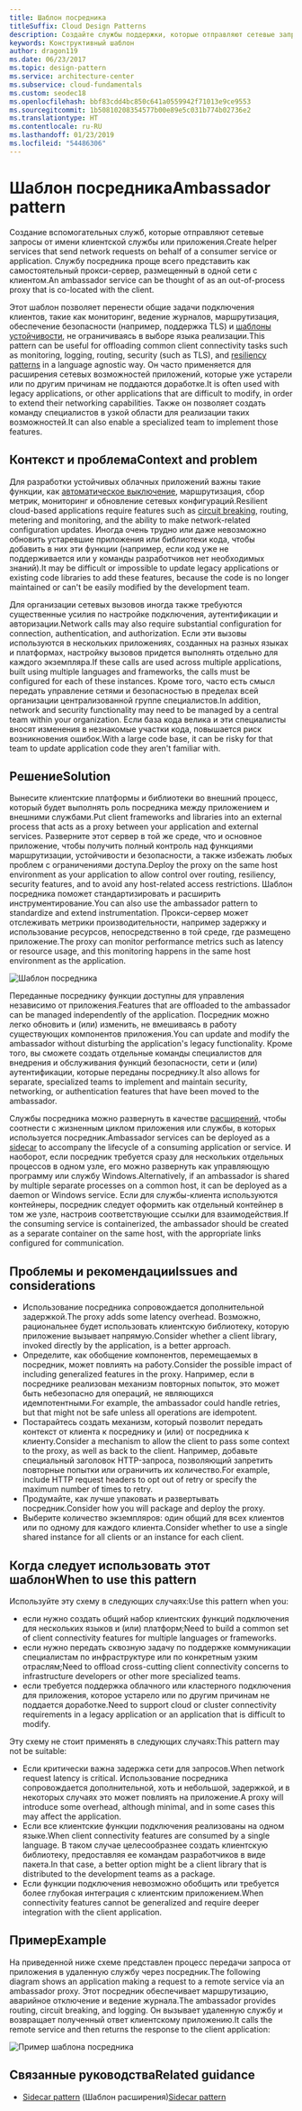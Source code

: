 ```yaml
---
title: Шаблон посредника
titleSuffix: Cloud Design Patterns
description: Создайте службы поддержки, которые отправляют сетевые запросы от имени службы обслуживания клиентов или приложения.
keywords: Конструктивный шаблон
author: dragon119
ms.date: 06/23/2017
ms.topic: design-pattern
ms.service: architecture-center
ms.subservice: cloud-fundamentals
ms.custom: seodec18
ms.openlocfilehash: bbf83cdd4bc850c641a0559942f71013e9ce9553
ms.sourcegitcommit: 1b50810208354577b00e89e5c031b774b02736e2
ms.translationtype: HT
ms.contentlocale: ru-RU
ms.lasthandoff: 01/23/2019
ms.locfileid: "54486306"
---
```

# <a name="ambassador-pattern"></a><span data-ttu-id="17fb2-104">Шаблон посредника</span><span class="sxs-lookup"><span data-stu-id="17fb2-104">Ambassador pattern</span></span>

<span data-ttu-id="17fb2-105">Создание вспомогательных служб, которые отправляют сетевые запросы от имени клиентской службы или приложения.</span><span class="sxs-lookup"><span data-stu-id="17fb2-105">Create helper services that send network requests on behalf of a consumer service or application.</span></span> <span data-ttu-id="17fb2-106">Службу посредника проще всего представить как самостоятельный прокси-сервер, размещенный в одной сети с клиентом.</span><span class="sxs-lookup"><span data-stu-id="17fb2-106">An ambassador service can be thought of as an out-of-process proxy that is co-located with the client.</span></span>

<span data-ttu-id="17fb2-107">Этот шаблон позволяет перенести общие задачи подключения клиентов, такие как мониторинг, ведение журналов, маршрутизация, обеспечение безопасности (например, поддержка TLS) и [шаблоны устойчивости][resiliency-patterns], не ограничиваясь в выборе языка реализации.</span><span class="sxs-lookup"><span data-stu-id="17fb2-107">This pattern can be useful for offloading common client connectivity tasks such as monitoring, logging, routing, security (such as TLS), and [resiliency patterns][resiliency-patterns] in a language agnostic way.</span></span> <span data-ttu-id="17fb2-108">Он часто применяется для расширения сетевых возможностей приложений, которые уже устарели или по другим причинам не поддаются доработке.</span><span class="sxs-lookup"><span data-stu-id="17fb2-108">It is often used with legacy applications, or other applications that are difficult to modify, in order to extend their networking capabilities.</span></span> <span data-ttu-id="17fb2-109">Также он позволяет создать команду специалистов в узкой области для реализации таких возможностей.</span><span class="sxs-lookup"><span data-stu-id="17fb2-109">It can also enable a specialized team to implement those features.</span></span>

## <a name="context-and-problem"></a><span data-ttu-id="17fb2-110">Контекст и проблема</span><span class="sxs-lookup"><span data-stu-id="17fb2-110">Context and problem</span></span>

<span data-ttu-id="17fb2-111">Для разработки устойчивых облачных приложений важны такие функции, как [автоматическое выключение](./circuit-breaker.md), маршрутизация, сбор метрик, мониторинг и обновление сетевых конфигураций.</span><span class="sxs-lookup"><span data-stu-id="17fb2-111">Resilient cloud-based applications require features such as [circuit breaking](./circuit-breaker.md), routing, metering and monitoring, and the ability to make network-related configuration updates.</span></span> <span data-ttu-id="17fb2-112">Иногда очень трудно или даже невозможно обновить устаревшие приложения или библиотеки кода, чтобы добавить в них эти функции (например, если код уже не поддерживается или у команды разработчиков нет необходимых знаний).</span><span class="sxs-lookup"><span data-stu-id="17fb2-112">It may be difficult or impossible to update legacy applications or existing code libraries to add these features, because the code is no longer maintained or can't be easily modified by the development team.</span></span>

<span data-ttu-id="17fb2-113">Для организации сетевых вызовов иногда также требуются существенные усилия по настройке подключения, аутентификации и авторизации.</span><span class="sxs-lookup"><span data-stu-id="17fb2-113">Network calls may also require substantial configuration for connection, authentication, and authorization.</span></span> <span data-ttu-id="17fb2-114">Если эти вызовы используются в нескольких приложениях, созданных на разных языках и платформах, настройку вызовов придется выполнять отдельно для каждого экземпляра.</span><span class="sxs-lookup"><span data-stu-id="17fb2-114">If these calls are used across multiple applications, built using multiple languages and frameworks, the calls must be configured for each of these instances.</span></span> <span data-ttu-id="17fb2-115">Кроме того, часто есть смысл передать управление сетями и безопасностью в пределах всей организации централизованной группе специалистов.</span><span class="sxs-lookup"><span data-stu-id="17fb2-115">In addition, network and security functionality may need to be managed by a central team within your organization.</span></span> <span data-ttu-id="17fb2-116">Если база кода велика и эти специалисты вносят изменения в незнакомые участки кода, повышается риск возникновения ошибок.</span><span class="sxs-lookup"><span data-stu-id="17fb2-116">With a large code base, it can be risky for that team to update application code they aren't familiar with.</span></span>

## <a name="solution"></a><span data-ttu-id="17fb2-117">Решение</span><span class="sxs-lookup"><span data-stu-id="17fb2-117">Solution</span></span>

<span data-ttu-id="17fb2-118">Вынесите клиентские платформы и библиотеки во внешний процесс, который будет выполнять роль посредника между приложением и внешними службами.</span><span class="sxs-lookup"><span data-stu-id="17fb2-118">Put client frameworks and libraries into an external process that acts as a proxy between your application and external services.</span></span> <span data-ttu-id="17fb2-119">Разверните этот сервер в той же среде, что и основное приложение, чтобы получить полный контроль над функциями маршрутизации, устойчивости и безопасности, а также избежать любых проблем с ограничениями доступа.</span><span class="sxs-lookup"><span data-stu-id="17fb2-119">Deploy the proxy on the same host environment as your application to allow control over routing, resiliency, security features, and to avoid any host-related access restrictions.</span></span> <span data-ttu-id="17fb2-120">Шаблон посредника поможет стандартизировать и расширить инструментирование.</span><span class="sxs-lookup"><span data-stu-id="17fb2-120">You can also use the ambassador pattern to standardize and extend instrumentation.</span></span> <span data-ttu-id="17fb2-121">Прокси-сервер может отслеживать метрики производительности, например задержку и использование ресурсов, непосредственно в той среде, где размещено приложение.</span><span class="sxs-lookup"><span data-stu-id="17fb2-121">The proxy can monitor performance metrics such as latency or resource usage, and this monitoring happens in the same host environment as the application.</span></span>

![Шаблон посредника](./_images/ambassador.png)

<span data-ttu-id="17fb2-123">Переданные посреднику функции доступны для управления независимо от приложения.</span><span class="sxs-lookup"><span data-stu-id="17fb2-123">Features that are offloaded to the ambassador can be managed independently of the application.</span></span> <span data-ttu-id="17fb2-124">Посредник можно легко обновить и (или) изменить, не вмешиваясь в работу существующих компонентов приложения.</span><span class="sxs-lookup"><span data-stu-id="17fb2-124">You can update and modify the ambassador without disturbing the application's legacy functionality.</span></span> <span data-ttu-id="17fb2-125">Кроме того, вы сможете создать отдельные команды специалистов для внедрения и обслуживания функций безопасности, сети и (или) аутентификации, которые переданы посреднику.</span><span class="sxs-lookup"><span data-stu-id="17fb2-125">It also allows for separate, specialized teams to implement and maintain security, networking, or authentication features that have been moved to the ambassador.</span></span>

<span data-ttu-id="17fb2-126">Службы посредника можно развернуть в качестве [расширений](./sidecar.md), чтобы соотнести с жизненным циклом приложения или службы, в которых используется посредник.</span><span class="sxs-lookup"><span data-stu-id="17fb2-126">Ambassador services can be deployed as a [sidecar](./sidecar.md) to accompany the lifecycle of a consuming application or service.</span></span> <span data-ttu-id="17fb2-127">И наоборот, если посредник требуется сразу для нескольких отдельных процессов в одном узле, его можно развернуть как управляющую программу или службу Windows.</span><span class="sxs-lookup"><span data-stu-id="17fb2-127">Alternatively, if an ambassador is shared by multiple separate processes on a common host, it can be deployed as a daemon or Windows service.</span></span> <span data-ttu-id="17fb2-128">Если для службы-клиента используются контейнеры, посредник следует оформить как отдельный контейнер в том же узле, настроив соответствующие ссылки для взаимодействия.</span><span class="sxs-lookup"><span data-stu-id="17fb2-128">If the consuming service is containerized, the ambassador should be created as a separate container on the same host, with the appropriate links configured for communication.</span></span>

## <a name="issues-and-considerations"></a><span data-ttu-id="17fb2-129">Проблемы и рекомендации</span><span class="sxs-lookup"><span data-stu-id="17fb2-129">Issues and considerations</span></span>

- <span data-ttu-id="17fb2-130">Использование посредника сопровождается дополнительной задержкой.</span><span class="sxs-lookup"><span data-stu-id="17fb2-130">The proxy adds some latency overhead.</span></span> <span data-ttu-id="17fb2-131">Возможно, рациональнее будет использовать клиентскую библиотеку, которую приложение вызывает напрямую.</span><span class="sxs-lookup"><span data-stu-id="17fb2-131">Consider whether a client library, invoked directly by the application, is a better approach.</span></span>
- <span data-ttu-id="17fb2-132">Определите, как обобщение компонентов, перемещаемых в посредник, может повлиять на работу.</span><span class="sxs-lookup"><span data-stu-id="17fb2-132">Consider the possible impact of including generalized features in the proxy.</span></span> <span data-ttu-id="17fb2-133">Например, если в посреднике реализован механизм повторных попыток, это может быть небезопасно для операций, не являющихся идемпотентными.</span><span class="sxs-lookup"><span data-stu-id="17fb2-133">For example, the ambassador could handle retries, but that might not be safe unless all operations are idempotent.</span></span>
- <span data-ttu-id="17fb2-134">Постарайтесь создать механизм, который позволит передать контекст от клиента к посреднику и (или) от посредника к клиенту.</span><span class="sxs-lookup"><span data-stu-id="17fb2-134">Consider a mechanism to allow the client to pass some context to the proxy, as well as back to the client.</span></span> <span data-ttu-id="17fb2-135">Например, добавьте специальный заголовок HTTP-запроса, позволяющий запретить повторные попытки или ограничить их количество.</span><span class="sxs-lookup"><span data-stu-id="17fb2-135">For example, include HTTP request headers to opt out of retry or specify the maximum number of times to retry.</span></span>
- <span data-ttu-id="17fb2-136">Продумайте, как лучше упаковать и развертывать посредник.</span><span class="sxs-lookup"><span data-stu-id="17fb2-136">Consider how you will package and deploy the proxy.</span></span>
- <span data-ttu-id="17fb2-137">Выберите количество экземпляров: один общий для всех клиентов или по одному для каждого клиента.</span><span class="sxs-lookup"><span data-stu-id="17fb2-137">Consider whether to use a single shared instance for all clients or an instance for each client.</span></span>

## <a name="when-to-use-this-pattern"></a><span data-ttu-id="17fb2-138">Когда следует использовать этот шаблон</span><span class="sxs-lookup"><span data-stu-id="17fb2-138">When to use this pattern</span></span>

<span data-ttu-id="17fb2-139">Используйте эту схему в следующих случаях:</span><span class="sxs-lookup"><span data-stu-id="17fb2-139">Use this pattern when you:</span></span>

- <span data-ttu-id="17fb2-140">если нужно создать общий набор клиентских функций подключения для нескольких языков и (или) платформ;</span><span class="sxs-lookup"><span data-stu-id="17fb2-140">Need to build a common set of client connectivity features for multiple languages or frameworks.</span></span>
- <span data-ttu-id="17fb2-141">если нужно передать сквозную задачу по поддержке коммуникации специалистам по инфраструктуре или по конкретным узким отраслям;</span><span class="sxs-lookup"><span data-stu-id="17fb2-141">Need to offload cross-cutting client connectivity concerns to infrastructure developers or other more specialized teams.</span></span>
- <span data-ttu-id="17fb2-142">если требуется поддержка облачного или кластерного подключения для приложения, которое устарело или по другим причинам не поддается доработке.</span><span class="sxs-lookup"><span data-stu-id="17fb2-142">Need to support cloud or cluster connectivity requirements in a legacy application or an application that is difficult to modify.</span></span>

<span data-ttu-id="17fb2-143">Эту схему не стоит применять в следующих случаях:</span><span class="sxs-lookup"><span data-stu-id="17fb2-143">This pattern may not be suitable:</span></span>

- <span data-ttu-id="17fb2-144">Если критически важна задержка сети для запросов.</span><span class="sxs-lookup"><span data-stu-id="17fb2-144">When network request latency is critical.</span></span> <span data-ttu-id="17fb2-145">Использование посредника сопровождается дополнительной, хоть и небольшой, задержкой, и в некоторых случаях это может повлиять на приложение.</span><span class="sxs-lookup"><span data-stu-id="17fb2-145">A proxy will introduce some overhead, although minimal, and in some cases this may affect the application.</span></span>
- <span data-ttu-id="17fb2-146">Если все клиентские функции подключения реализованы на одном языке.</span><span class="sxs-lookup"><span data-stu-id="17fb2-146">When client connectivity features are consumed by a single language.</span></span> <span data-ttu-id="17fb2-147">В таком случае целесообразнее создать клиентскую библиотеку, предоставляя ее командам разработчиков в виде пакета.</span><span class="sxs-lookup"><span data-stu-id="17fb2-147">In that case, a better option might be a client library that is distributed to the development teams as a package.</span></span>
- <span data-ttu-id="17fb2-148">Если функции подключения невозможно обобщить или требуется более глубокая интеграция с клиентским приложением.</span><span class="sxs-lookup"><span data-stu-id="17fb2-148">When connectivity features cannot be generalized and require deeper integration with the client application.</span></span>

## <a name="example"></a><span data-ttu-id="17fb2-149">Пример</span><span class="sxs-lookup"><span data-stu-id="17fb2-149">Example</span></span>

<span data-ttu-id="17fb2-150">На приведенной ниже схеме представлен процесс передачи запроса от приложения в удаленную службу через посредник.</span><span class="sxs-lookup"><span data-stu-id="17fb2-150">The following diagram shows an application making a request to a remote service via an ambassador proxy.</span></span> <span data-ttu-id="17fb2-151">Этот посредник обеспечивает маршрутизацию, аварийное отключение и ведение журнала.</span><span class="sxs-lookup"><span data-stu-id="17fb2-151">The ambassador provides routing, circuit breaking, and logging.</span></span> <span data-ttu-id="17fb2-152">Он вызывает удаленную службу и возвращает полученный ответ клиентскому приложению.</span><span class="sxs-lookup"><span data-stu-id="17fb2-152">It calls the remote service and then returns the response to the client application:</span></span>

![Пример шаблона посредника](./_images/ambassador-example.png)

## <a name="related-guidance"></a><span data-ttu-id="17fb2-154">Связанные руководства</span><span class="sxs-lookup"><span data-stu-id="17fb2-154">Related guidance</span></span>

- <span data-ttu-id="17fb2-155">[Sidecar pattern](./sidecar.md) (Шаблон расширения)</span><span class="sxs-lookup"><span data-stu-id="17fb2-155">[Sidecar pattern](./sidecar.md)</span></span>

<!-- links -->

[resiliency-patterns]: ./category/resiliency.md
